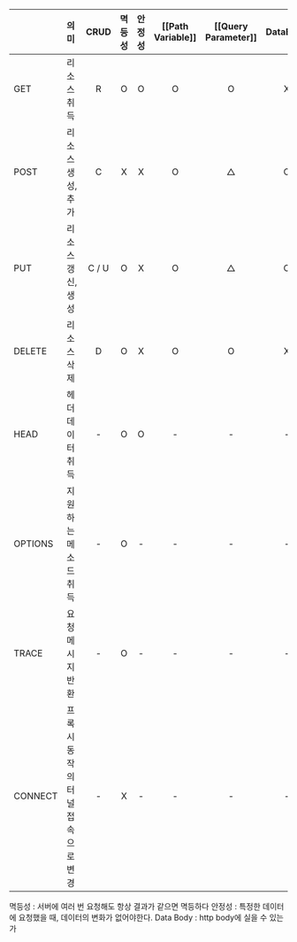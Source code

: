 
|         | 의미                 | CRUD  | 멱등성 | 안정성 | [[Path Variable]] | [[Query Parameter]] | DataBody |
| :------ | :----------------- | :---: | :-: | :-: | :---------------: | :-----------------: | :------: |
| GET     | 리소스 취득             |   R   |  O  |  O  |         O         |          O          |    X     |
| POST    | 리소스 생성, 추가         |   C   |  X  |  X  |         O         |          △          |    O     |
| PUT     | 리소스 갱신, 생성         | C / U |  O  |  X  |         O         |          △          |    O     |
| DELETE  | 리소스 삭제             |   D   |  O  |  X  |         O         |          O          |    X     |
| HEAD    | 헤더 데이터 취득          |   -   |  O  |  O  |         -         |          -          |    -     |
| OPTIONS | 지원하는 메소드 취득        |   -   |  O  |  -  |         -         |          -          |    -     |
| TRACE   | 요청메시지 반환           |   -   |  O  |  -  |         -         |          -          |    -     |
| CONNECT | 프록시 동작의 터널 접속으로 변경 |   -   |  X  |  -  |         -         |          -          |    -     |

멱등성 : 서버에 여러 번 요청해도 항상 결과가 같으면 멱등하다
안정성 : 특정한 데이터에 요청했을 때, 데이터의 변화가 없어야한다.
Data Body : http body에 실을 수 있는가